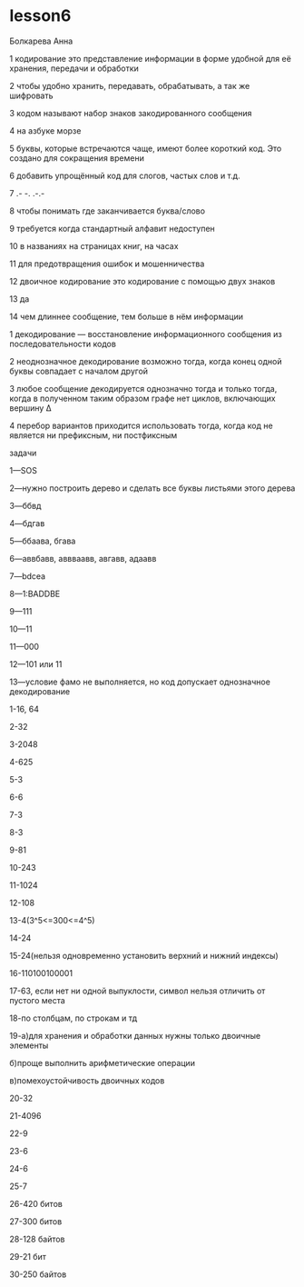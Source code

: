   # lesson6
  Болкарева Анна
  
  1 кодирование это представление информации в форме удобной для её хранения, передачи и обработки
  
  2 чтобы удобно хранить, передавать, обрабатывать, а так же шифровать
  
  3 кодом называют набор знаков закодированного сообщения
  
  4 на азбуке морзе
  
  5 буквы, которые встречаются чаще, имеют более короткий код. Это создано для сокращения времени 
  
  6 добавить упрощённый код для слогов, частых слов и т.д.

  7 .- -. .-.-
  
  8 чтобы понимать где заканчивается буква/слово
  
  9 требуется когда стандартный алфавит недоступен
  
  10 в названиях на страницах книг, на часах
  
  11 для предотвращения ошибок и мошенничества
  
  12 двоичное кодирование это кодирование с помощью двух знаков
  
  13 да
  
  14 чем длиннее сообщение, тем больше в нём информации
 

  1 декодирование — восстановление информационного сообщения из последовательности кодов
  
  2  неоднозначное декодирование возможно тогда, когда конец одной буквы совпадает с началом другой
  
  3 любое сообщение декодируется однозначно тогда и только тогда, когда в полученном таким образом графе нет циклов, включающих  вершину ∆
  
  4 перебор вариантов приходится использовать тогда, когда код не является ни префиксным, ни постфиксным


  задачи


  1—SOS
  
2—нужно построить дерево и сделать все буквы листьями этого дерева

3—ббвд

4—бдгав

5—ббаава, бгава

6—аввбавв, аввваавв, авгавв, адаавв

7—bdcea

8—1:BADDBE

9—111

10—11

11—000

12—101 или 11

13—условие фамо не выполняется, но код допускает однозначное декодирование


1-16, 64

2-32

3-2048

4-625

5-3

6-6

7-3

8-3

9-81

10-243

11-1024

12-108

13-4(3^5<=300<=4^5)

14-24

15-24(нельзя одновременно установить верхний и нижний индексы)

16-110100100001

17-63, если нет ни одной выпуклости, символ нельзя отличить от пустого места

18-по столбцам, по строкам и тд

19-а)для хранения и обработки данных нужны только двоичные элементы

б)проще выполнить арифметические операции

в)помехоустойчивость двоичных кодов

20-32

21-4096

22-9

23-6

24-6

25-7

26-420 битов

27-300 битов

28-128 байтов

29-21 бит

30-250 байтов
